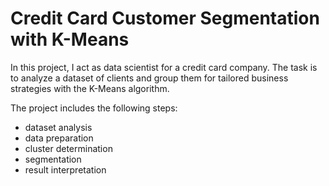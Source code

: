 # Credit Card Customer Segmentation with K-Means

In this project, I act as data scientist for a credit card company. The task is to analyze a dataset of clients and group them for tailored business strategies with the K-Means algorithm.

The project includes the following steps:
* dataset analysis
* data preparation
* cluster determination
* segmentation
* result interpretation
